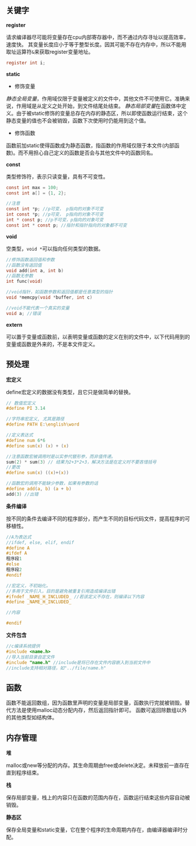 ## 关键字

**register**

请求编译器尽可能将变量存在cpu内部寄存器中，而不通过内存寻址以提高效率，速度快。
其变量长度应小于等于整型长度。因其可能不存在内存中，所以不能用取址运算符`&`来获取register变量地址。

```c
register int i;
```

**static**

* 修饰变量

*静态全局变量*，作用域仅限于变量被定义的文件中，其他文件不可使用它。准确来说，作用域是从定义之处开始，到文件结尾处结束。
*静态局部变量*在函数体中定义。由于被static修饰的变量总存在内存的静态区，所以即使函数运行结束，这个静态变量的值也不会被销毁，函数下次使用时仍能用到这个值。

* 修饰函数

函数前加static使得函数成为静态函数，指函数的作用域仅限于本文件(内部函数)。而不用担心自己定义的函数是否会与其他文件中的函数同名。

**const**

类型修饰符，表示只读变量，具有不可变性。

```c
const int max = 100;
const int a[] = {1, 2};

//注意
const int *p; //p可变， p指向的对象不可变
int const *p; //p可变， p指向的对象不可变
int * const p; //p不可变，p指向的对象可变
const int * const p; //指针和指针指向的对象都不可变
```

**void**

空类型，`void *`可以指向任何类型的数据。

```c
//修饰函数返回值和参数
//函数没有返回值
void add(int a, int b)
//函数无参数
int func(void)

//void指针，如函数参数和返回值都是任意类型的指针
void *memcpy(void *buffer, int c)

//void不能代表一个真实的变量
void a; //错误
```

**extern**

可以置于变量或函数前，以表明变量或函数的定义在别的文件中，以下代码用到的变量或函数是外来的，不是本文件定义。

## 预处理

**宏定义**

define宏定义的数据没有类型，且它只是做简单的替换。

```c
// 数值宏定义
#define PI 3.14

//字符串宏定义, 尤其是路径
#define PATH E:\english\word

//定义表达式
#define num 6*6
#define sum(x) (x) + (x)

//注意函数宏被调用时是以实参代替形参，而非值传递。
sum(2) * sum(3) // 结果为2+3*2+3，解决方法是在定义时不要吝惜括号
//更改
#define sum(x) ((x)+(x))

//函数宏的调用不能缺少参数，如果有参数的话
#define add(a, b) (a + b)
add(3) //出错
```

**条件编译**

按不同的条件去编译不同的程序部分，而产生不同的目标代码文件，提高程序的可移植性。

```c
//A为表达式
//ifdef, else, elif, endif
#define A
#ifdef A
程序段1
#else
程序段2
#endif

//宏定义，不初始化。
//多用于文件引入，目的是避免被重复引用造成编译出错
#ifndef _NAME_H_INCLUDED_ //若该定义不存在，则编译以下内容
#define _NAME_H_INCLUDED_

//内容

#endif
```

**文件包含**

```c
//c编译系统提供
#include <name.h>
//导入当前目录自定文件
#include "name.h" //include是将已存在文件内容嵌入到当前文件中
//include支持相对路径，如"../file/name.h"
```

## 函数

函数不能返回数组，因为函数里声明的变量是局部变量，函数执行完就被销毁。替代方法是使用malloc动态分配内存，然后返回指针即可。
函数可返回除数组以外的其他类型如结构体。

## 内存管理

**堆**

malloc或new等分配的内存。其生命周期由free或delete决定。未释放前一直存在直到程序结束。

**栈**

保存局部变量，栈上的内容只在函数的范围内存在，函数运行结束这些内容自动被销毁。

**静态区**

保存全局变量和static变量，它在整个程序的生命周期内存在，由编译器编译时分配。




